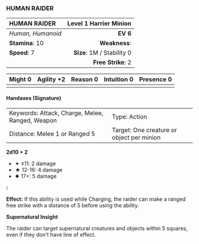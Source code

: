 ### HUMAN RAIDER

| HUMAN RAIDER      | **Level 1 Harrier Minion** |
| :---------------- | -------------------------: |
| *Human, Humanoid* |                   **EV 6** |
| **Stamina**: 10   |              **Weakness**: |
| **Speed**: 7      | **Size**: 1M / Stability 0 |
|                   |         **Free Strike**: 2 |

| **Might** 0 | **Agility** +2 | **Reason** 0 | **Intuition** 0 | **Presence** 0 |
| ----------- | -------------- | ------------ | --------------- | -------------- |
|             |                |              |                 |                |

#### Handaxes (Signature)

|                                                 |                                           |
| :---------------------------------------------- | :---------------------------------------- |
| Keywords: Attack, Charge, Melee, Ranged, Weapon | Type: Action                              |
| Distance: Melee 1 or Ranged 5                   | Target: One creature or object per minion |

**2d10 + 2**

- ✦ ≤11: 2 damage
- ★ 12-16: 4 damage
- ✸ 17+: 5 damage

**:**

**Effect:** If this ability is used while Charging, the raider can make a ranged free strike with a distance of 5 before using the ability.

**Supernatural Insight**

The raider can target supernatural creatures and objects within 5 squares, even if they don't have line of effect.
